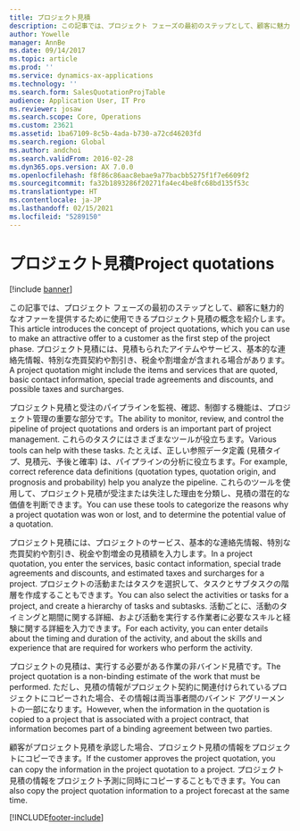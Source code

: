 ```yaml
---
title: プロジェクト見積
description: この記事では、プロジェクト フェーズの最初のステップとして、顧客に魅力的なオファーを提供するために使用できるプロジェクト見積の概念を紹介します。 プロジェクト見積には、見積もられたアイテムやサービス、基本的な連絡先情報、特別な売買契約や割引き、税金や割増金が含まれる場合があります。
author: Yowelle
manager: AnnBe
ms.date: 09/14/2017
ms.topic: article
ms.prod: ''
ms.service: dynamics-ax-applications
ms.technology: ''
ms.search.form: SalesQuotationProjTable
audience: Application User, IT Pro
ms.reviewer: josaw
ms.search.scope: Core, Operations
ms.custom: 23621
ms.assetid: 1ba67109-8c5b-4ada-b730-a72cd46203fd
ms.search.region: Global
ms.author: andchoi
ms.search.validFrom: 2016-02-28
ms.dyn365.ops.version: AX 7.0.0
ms.openlocfilehash: f8f86c86aac8ebae9a77bacbb5275f1f7e6609f2
ms.sourcegitcommit: fa32b1893286f20271fa4ec4be8fc68bd135f53c
ms.translationtype: HT
ms.contentlocale: ja-JP
ms.lasthandoff: 02/15/2021
ms.locfileid: "5289150"
---
```

# <a name="project-quotations"></a><span data-ttu-id="aa221-104">プロジェクト見積</span><span class="sxs-lookup"><span data-stu-id="aa221-104">Project quotations</span></span>

[!include [banner](../includes/banner.md)]

<span data-ttu-id="aa221-105">この記事では、プロジェクト フェーズの最初のステップとして、顧客に魅力的なオファーを提供するために使用できるプロジェクト見積の概念を紹介します。</span><span class="sxs-lookup"><span data-stu-id="aa221-105">This article introduces the concept of project quotations, which you can use to make an attractive offer to a customer as the first step of the project phase.</span></span> <span data-ttu-id="aa221-106">プロジェクト見積には、見積もられたアイテムやサービス、基本的な連絡先情報、特別な売買契約や割引き、税金や割増金が含まれる場合があります。</span><span class="sxs-lookup"><span data-stu-id="aa221-106">A project quotation might include the items and services that are quoted, basic contact information, special trade agreements and discounts, and possible taxes and surcharges.</span></span> 

<span data-ttu-id="aa221-107">プロジェクト見積と受注のパイプラインを監視、確認、制御する機能は、プロジェクト管理の重要な部分です。</span><span class="sxs-lookup"><span data-stu-id="aa221-107">The ability to monitor, review, and control the pipeline of project quotations and orders is an important part of project management.</span></span> <span data-ttu-id="aa221-108">これらのタスクにはさまざまなツールが役立ちます。</span><span class="sxs-lookup"><span data-stu-id="aa221-108">Various tools can help with these tasks.</span></span> <span data-ttu-id="aa221-109">たとえば、正しい参照データ定義 (見積タイプ、見積元、予後と確率) は、パイプラインの分析に役立ちます。</span><span class="sxs-lookup"><span data-stu-id="aa221-109">For example, correct reference data definitions (quotation types, quotation origin, and prognosis and probability) help you analyze the pipeline.</span></span> <span data-ttu-id="aa221-110">これらのツールを使用して、プロジェクト見積が受注または失注した理由を分類し、見積の潜在的な価値を判断できます。</span><span class="sxs-lookup"><span data-stu-id="aa221-110">You can use these tools to categorize the reasons why a project quotation was won or lost, and to determine the potential value of a quotation.</span></span> 

<span data-ttu-id="aa221-111">プロジェクト見積には、プロジェクトのサービス、基本的な連絡先情報、特別な売買契約や割引き、税金や割増金の見積額を入力します。</span><span class="sxs-lookup"><span data-stu-id="aa221-111">In a project quotation, you enter the services, basic contact information, special trade agreements and discounts, and estimated taxes and surcharges for a project.</span></span> <span data-ttu-id="aa221-112">プロジェクトの活動またはタスクを選択して、タスクとサブタスクの階層を作成することもできます。</span><span class="sxs-lookup"><span data-stu-id="aa221-112">You can also select the activities or tasks for a project, and create a hierarchy of tasks and subtasks.</span></span> <span data-ttu-id="aa221-113">活動ごとに、活動のタイミングと期間に関する詳細、および活動を実行する作業者に必要なスキルと経験に関する詳細を入力できます。</span><span class="sxs-lookup"><span data-stu-id="aa221-113">For each activity, you can enter details about the timing and duration of the activity, and about the skills and experience that are required for workers who perform the activity.</span></span> 

<span data-ttu-id="aa221-114">プロジェクトの見積は、実行する必要がある作業の非バインド見積です。</span><span class="sxs-lookup"><span data-stu-id="aa221-114">The project quotation is a non-binding estimate of the work that must be performed.</span></span> <span data-ttu-id="aa221-115">ただし、見積の情報がプロジェクト契約に関連付けられているプロジェクトにコピーされた場合、その情報は両当事者間のバインド アグリーメントの一部になります。</span><span class="sxs-lookup"><span data-stu-id="aa221-115">However, when the information in the quotation is copied to a project that is associated with a project contract, that information becomes part of a binding agreement between two parties.</span></span> 

<span data-ttu-id="aa221-116">顧客がプロジェクト見積を承認した場合、プロジェクト見積の情報をプロジェクトにコピーできます。</span><span class="sxs-lookup"><span data-stu-id="aa221-116">If the customer approves the project quotation, you can copy the information in the project quotation to a project.</span></span> <span data-ttu-id="aa221-117">プロジェクト見積の情報をプロジェクト予測に同時にコピーすることもできます。</span><span class="sxs-lookup"><span data-stu-id="aa221-117">You can also copy the project quotation information to a project forecast at the same time.</span></span>





[!INCLUDE[footer-include](../includes/footer-banner.md)]